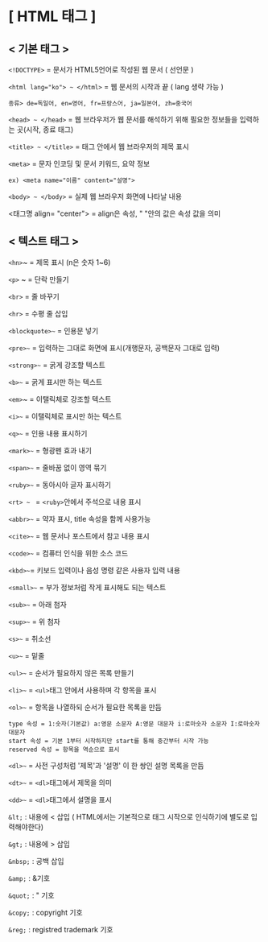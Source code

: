 # [ HTML 태그 ]

## < 기본 태그 >

`<!DOCTYPE>` = 문서가 HTML5언어로 작성된 웹 문서 ( 선언문 )

`<html lang="ko"> ~ </html>` = 웹 문서의 시작과 끝 ( lang 생략 가능 )

```
종류> de=독일어, en=영어, fr=프랑스어, ja=일본어, zh=중국어
```

 `<head> ~ </head>` = 웹 브라우저가 웹 문서를 해석하기 위해 필요한 정보들을 입력하는 곳(시작, 종료 태그)

`<title> ~ </title>` = 태그 안에서 웹 브라우저의 제목 표시

`<meta>` = 문자 인코딩 및 문서 키워드, 요약 정보

``` ex) <meta name="이름" content="설명"> 
ex) <meta name="이름" content="설명"> 
```

`<body> ~ </body>` = 실제 웹 브라우저 화면에 나타날 내용

<태그명 align= "center"> = align은 속성,  " "안의 값은 속성 값을 의미



## < 텍스트 태그 >

`<hn>`~ = 제목 표시 (n은 숫자 1~6)

`<p>` ~ = 단락 만들기

`<br>` = 줄 바꾸기

`<hr>` = 수평 줄 삽입

`<blockquote>~` = 인용문 넣기

`<pre>~` = 입력하는 그대로 화면에 표시(개행문자, 공백문자 그대로 입력)

`<strong>~` = 굵게 강조할 텍스트

`<b>~` = 굵게 표시만 하는 텍스트

`<em>`~ = 이탤릭체로 강조할 텍스트

`<i>~` = 이탤릭체로 표시만 하는 텍스트

`<q>~` = 인용 내용 표시하기

`<mark>~` = 형광펜 효과 내기

`<span>~` = 줄바꿈 없이 영역 묶기

`<ruby>~` = 동아시아 글자 표시하기

`<rt> ~ ` = `<ruby>`안에서 주석으로 내용 표시

`<abbr>~` = 약자 표시, title 속성을 함께 사용가능

`<cite>~` = 웹 문서나 포스트에서 참고 내용 표시

`<code>~` = 컴퓨터 인식을 위한 소스 코드

`<kbd>~`= 키보드 입력이나 음성 명령 같은 사용자 입력 내용

`<small>~` = 부가 정보처럼 작게 표시해도 되는 텍스트

`<sub>~` = 아래 첨자

`<sup>~` = 위 첨자

`<s>~` = 취소선

`<u>~` = 밑줄

`<ul>~` = 순서가 필요하지 않은 목록 만들기

`<li>~` = `<ul>`태그 안에서 사용하며 각 항목을 표시

`<ol>~` = 항목을 나열하되 순서가 필요한 목록을 만듬

```
type 속성 = 1:숫자(기본값) a:영문 소문자 A:영문 대문자 i:로마숫자 소문자 I:로마숫자 대문자
start 속성 = 기본 1부터 시작하지만 start를 통해 중간부터 시작 가능
reserved 속성 = 항목을 역순으로 표시
```

`<dl>~` = 사전 구성처럼 '제목'과 '설명' 이 한 쌍인 설명 목록을 만듬

`<dt>~` = `<dl>`태그에서 제목을 의미

`<dd>~` = `<dl>`태그에서 설명을 표시

`&lt;` : 내용에 < 삽입 ( HTML에서는 기본적으로 태그 시작으로 인식하기에 별도로 입력해야한다)

`&gt;` : 내용에 > 삽입

`&nbsp;` : 공백 삽입

`&amp;` : &기호

`&quot;` : " 기호

`&copy;` : copyright 기호

`&reg;` : registred trademark 기호    